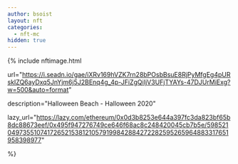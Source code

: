 ```yaml
---
author: bsoist
layout: nft
categories:
  - nft-mc
hidden: true
---
```

{% include nftimage.html 

url="https://i.seadn.io/gae/iXRv169hVZK7rn28bPOsbBsuE8RjPyMfgEg4pURskIZQ6ayDxq5JnYjm6j5J2BEnq4g_4p-JFiZgQiIjV3UFjTYAYs-47DJUrMiExg?w=500&auto=format"

description="Halloween Beach - Halloween 2020"

lazy_url="https://lazy.com/ethereum/0x0d3b8253e644a397fc3da823bf65b8dc88673eef/0x495f947276749ce646f68ac8c248420045cb7b5e/5985210497355107417265215381210579199842884272282595265964883317651958398977"

%}

